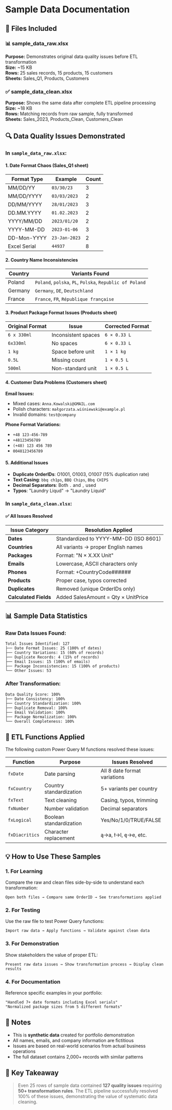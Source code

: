 # Sample Data Documentation

## 📁 Files Included

### 📊 sample_data_raw.xlsx
**Purpose:** Demonstrates original data quality issues before ETL transformation  
**Size:** ~15 KB  
**Rows:** 25 sales records, 15 products, 15 customers  
**Sheets:** Sales_Q1, Products, Customers

### ✅ sample_data_clean.xlsx  
**Purpose:** Shows the same data after complete ETL pipeline processing  
**Size:** ~18 KB  
**Rows:** Matching records from raw sample, fully transformed  
**Sheets:** Sales_2023, Products_Clean, Customers_Clean

## 🔍 Data Quality Issues Demonstrated

### In `sample_data_raw.xlsx`:

#### 1. **Date Format Chaos** (Sales_Q1 sheet)

| Format Type | Example | Count |
|------------|---------|-------|
| MM/DD/YY | `03/30/23` | 3 |
| MM/DD/YYYY | `03/03/2023` | 2 |
| DD/MM/YYYY | `28/01/2023` | 3 |
| DD.MM.YYYY | `01.02.2023` | 2 |
| YYYY/MM/DD | `2023/01/20` | 2 |
| YYYY-MM-DD | `2023-01-06` | 3 |
| DD-Mon-YYYY | `23-Jan-2023` | 2 |
| Excel Serial | `44937` | 8 |

#### 2. **Country Name Inconsistencies**

| Country | Variants Found |
|---------|---------------|
| Poland | `Poland`, `polska`, `PL`, `Polska`, `Republic of Poland` |
| Germany | `Germany`, `DE`, `Deutschland` |
| France | `France`, `FR`, `République française` |

#### 3. **Product Package Format Issues** (Products sheet)

| Original Format | Issue | Corrected Format |
|----------------|-------|------------------|
| `6 x 330ml` | Inconsistent spaces | `6 × 0.33 L` |
| `6x330ml` | No spaces | `6 × 0.33 L` |
| `1 kg` | Space before unit | `1 × 1 kg` |
| `0.5L` | Missing count | `1 × 0.5 L` |
| `500ml` | Non-standard unit | `1 × 0.5 L` |

#### 4. **Customer Data Problems** (Customers sheet)

**Email Issues:**
- Mixed cases: `Anna.Kowalski@GMAIL.com`
- Polish characters: `małgorzata.wiśniewski@example.pl`
- Invalid domains: `test@company`

**Phone Format Variations:**
- `+48 123-456-789`
- `+48123456789`
- `(+48) 123 456 789`
- `0048123456789`

#### 5. **Additional Issues**
- **Duplicate OrderIDs**: O1001, O1003, O1007 (15% duplication rate)
- **Text Casing**: `bbq ch1ps`, `BBQ Chips`, `Bbq CHIPS`
- **Decimal Separators**: Both `.` and `,` used
- **Typos**: "Laundry Liqud" → "Laundry Liquid"

### In `sample_data_clean.xlsx`:

#### ✅ **All Issues Resolved**

| Issue Category | Resolution Applied |
|---------------|-------------------|
| **Dates** | Standardized to YYYY-MM-DD (ISO 8601) |
| **Countries** | All variants → proper English names |
| **Packages** | Format: "N × X.XX Unit" |
| **Emails** | Lowercase, ASCII characters only |
| **Phones** | Format: +CountryCode###### |
| **Products** | Proper case, typos corrected |
| **Duplicates** | Removed (unique OrderIDs only) |
| **Calculated Fields** | Added SalesAmount = Qty × UnitPrice |

## 📊 Sample Data Statistics

### Raw Data Issues Found:
```
Total Issues Identified: 127
├── Date Format Issues: 25 (100% of dates)
├── Country Variations: 15 (60% of records)
├── Duplicate Records: 4 (15% of records)
├── Email Issues: 15 (100% of emails)
├── Package Inconsistencies: 15 (100% of products)
└── Other Issues: 53
```

### After Transformation:
```
Data Quality Score: 100%
├── Date Consistency: 100%
├── Country Standardization: 100%
├── Duplicate Removal: 100%
├── Email Validation: 100%
├── Package Normalization: 100%
└── Overall Completeness: 100%
```

## 🔧 ETL Functions Applied

The following custom Power Query M functions resolved these issues:

| Function | Purpose | Issues Resolved |
|----------|---------|----------------|
| `fxDate` | Date parsing | All 8 date format variations |
| `fxCountry` | Country standardization | 5+ variants per country |
| `fxText` | Text cleaning | Casing, typos, trimming |
| `fxNumber` | Number validation | Decimal separators |
| `fxLogical` | Boolean standardization | Yes/No/1/0/TRUE/FALSE |
| `fxDiacritics` | Character replacement | ą→a, ł→l, ę→e, etc. |

## 💡 How to Use These Samples

### 1. **For Learning**
Compare the raw and clean files side-by-side to understand each transformation:
```
Open both files → Compare same OrderID → See transformations applied
```

### 2. **For Testing**
Use the raw file to test Power Query functions:
```
Import raw data → Apply functions → Validate against clean data
```

### 3. **For Demonstration**
Show stakeholders the value of proper ETL:
```
Present raw data issues → Show transformation process → Display clean results
```

### 4. **For Documentation**
Reference specific examples in your portfolio:
```
"Handled 7+ date formats including Excel serials"
"Normalized package sizes from 5 different formats"
```

## 📝 Notes

- This is **synthetic data** created for portfolio demonstration
- All names, emails, and company information are fictitious
- Issues are based on real-world scenarios from actual business operations
- The full dataset contains 2,000+ records with similar patterns

## 🎯 Key Takeaway

> Even 25 rows of sample data contained **127 quality issues** requiring **50+ transformation rules**. The ETL pipeline successfully resolved 100% of these issues, demonstrating the value of systematic data cleaning.
